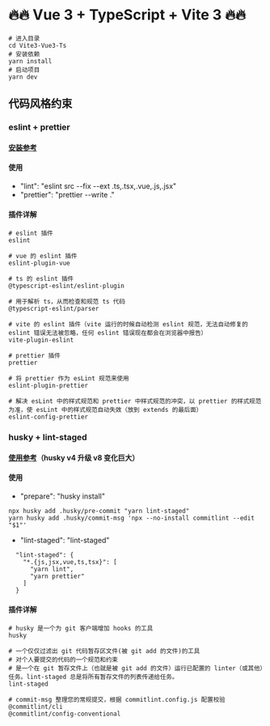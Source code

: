 # 🔥🔥 Vue 3 + TypeScript + Vite 3 🔥🔥

```
# 进入目录
cd Vite3-Vue3-Ts
# 安装依赖
yarn install
# 启动项目
yarn dev
```

## 代码风格约束

### eslint + prettier

#### [安装参考](https://segmentfault.com/a/1190000041954694)

#### 使用

- "lint": "eslint src --fix --ext .ts,.tsx,.vue,.js,.jsx"
- "prettier": "prettier --write ."

#### 插件详解

```
# eslint 插件
eslint

# vue 的 eslint 插件
eslint-plugin-vue

# ts 的 eslint 插件
@typescript-eslint/eslint-plugin

# 用于解析 ts，从而检查和规范 ts 代码
@typescript-eslint/parser

# vite 的 eslint 插件（vite 运行的时候自动检测 eslint 规范，无法自动修复的 eslint 错误无法被忽略，任何 eslint 错误现在都会在浏览器中报告）
vite-plugin-eslint

# prettier 插件
prettier

# 将 prettier 作为 esLint 规范来使用
eslint-plugin-prettier

# 解决 esLint 中的样式规范和 prettier 中样式规范的冲突，以 prettier 的样式规范为准，使 esLint 中的样式规范自动失效（放到 extends 的最后面）
eslint-config-prettier

```

### husky + lint-staged

#### [使用参考](https://blog.csdn.net/qq_21567385/article/details/116429214)（husky v4 升级 v8 变化巨大）

#### 使用

- "prepare": "husky install"

```
npx husky add .husky/pre-commit "yarn lint-staged"
yarn husky add .husky/commit-msg 'npx --no-install commitlint --edit "$1"'
```

- "lint-staged": "lint-staged"

```
  "lint-staged": {
    "*.{js,jsx,vue,ts,tsx}": [
      "yarn lint",
      "yarn prettier"
    ]
  }
```

#### 插件详解

```
# husky 是一个为 git 客户端增加 hooks 的工具
husky

# 一个仅仅过滤出 git 代码暂存区文件(被 git add 的文件)的工具
# 对个人要提交的代码的一个规范和约束
# 是一个在 git 暂存文件上（也就是被 git add 的文件）运行已配置的 linter（或其他）任务。lint-staged 总是将所有暂存文件的列表传递给任务。
lint-staged

# commit-msg 整理您的常规提交，根据 commitlint.config.js 配置校验
@commitlint/cli
@commitlint/config-conventional
```
